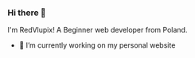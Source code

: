 ### Hi there 👋

I'm RedVlupix! 
A Beginner web developer from Poland.

- 🔭 I’m currently working on my personal website
